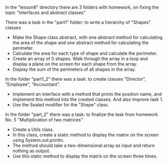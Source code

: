 In the "lesson8" directory there are 3 folders with homework, on fixing the topic "Interfaces and abstract classes"

There was a task in the "part1" folder: to write a hierarchy of "Shapes" classes
- Make the Shape class abstract, with one abstract method for calculating the area of the shape and one abstract method for calculating the perimeter. 
- Calculate the area for each type of shape and
calculate the perimeter.
- Create an array of 5 shapes.
Walk through the array in a loop and display a plane on the screen for each shape from the array.
- Display the sum of the perimeters of all shapes in the array.

In the folder "part1_2" there was a task: to create classes "Director", "Employee", "Accountant".
- Implement an interface with a method that prints the position name, and implement this method into the created classes.
And also improve task 1.
- Use the Sealed modifier for the "Shape" class.

In the folder "part_2" there was a task: to finalize the task from homework No. 5 "Multiplication of two matrices"
- Create a Utils class.
- In this class, create a static method to display the matrix on the screen using System.out.println.
- The method should take a two-dimensional array as input and return nothing as output.
- Use this static method to display the matrix on the screen three times.

